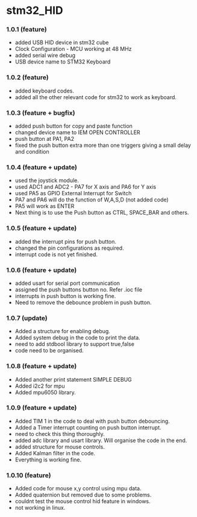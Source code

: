 # stm32_HID

### 1.0.1 (feature)
- added USB HID device in stm32 cube 
- Clock Configuration - MCU working at 48 MHz
- added serial wire debug
- USB device name to STM32 Keyboard

### 1.0.2 (feature)
- added keyboard codes.
- added all the other relevant code for stm32 to work as keyboard.

### 1.0.3 (feature + bugfix)
- added push button for copy and paste function
- changed device name to IEM OPEN CONTROLLER
- push button at PA1, PA2
- fixed the push button extra more than one triggers giving a small delay and condition

### 1.0.4 (feature + update)
- used the joystick module.
- used ADC1 and ADC2 - PA7 for X axis and PA6 for Y axis
- used PA5 as GPIO External Interrupt for Switch
- PA7 and PA6 will do the function of W,A,S,D (not added code)
- PA5 will work as ENTER
- Next thing is to use the Push button as CTRL, SPACE_BAR and others.

### 1.0.5 (feature + update)
- added the interrupt pins for push button.
- changed the pin configurations as required.
- interrupt code is not yet finished.

### 1.0.6 (feature + update)
- added usart for serial port communication
- assigned the push buttons button no. Refer .ioc file
- interrupts in push button is working fine.
- Need to remove the debounce problem in push button. 

### 1.0.7 (update)
- Added a structure for enabling debug.
- Added system debug in the code to print the data.
- need to add stdbool library to support true,false
- code need to be organised.

### 1.0.8 (feature + update)
- Added another print statement SIMPLE DEBUG
- Added i2c2 for mpu
- Added mpu6050 library.

### 1.0.9 (feature + update)
- Added TIM 1 in the code to deal with push button debouncing.
- Added a Timer interrupt counting on push button interrupt.
- need to check this thing thoroughly.
- added adc library and usart library. Will organise the code in the end.
- added structure for mouse controls.
- Added Kalman filter in the code.
- Everything is working fine.

### 1.0.10 (feature)
- Added code for mouse x,y control using mpu data.
- Added quaternion but removed due to some problems.
- couldnt test the mouse control hid feature in windows.
- not working in linux.


